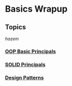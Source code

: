 # Basics Wrapup

<!-- math example $$ 
F(x) = \int_{\infty}^{-\infty} \xi
$$ -->

## Topics

$hazem$

### [OOP Basic Principals](/WrapUP-Basics/OOP/)

### [SOLID Principals](/WrapUP-Basics/SOLID/)

### [Design Patterns](/WrapUP-Basics/Design-Patterns/)
